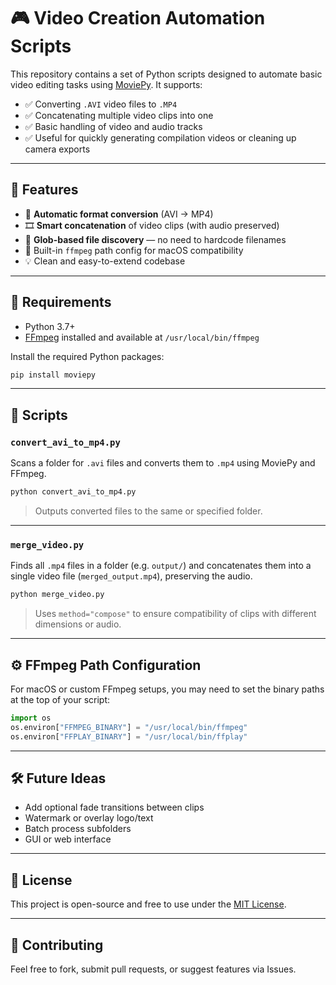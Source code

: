 # 🎮 Video Creation Automation Scripts

This repository contains a set of Python scripts designed to automate basic video editing tasks using [MoviePy](https://zulko.github.io/moviepy/). It supports:

- ✅ Converting `.AVI` video files to `.MP4`
- ✅ Concatenating multiple video clips into one
- ✅ Basic handling of video and audio tracks
- ✅ Useful for quickly generating compilation videos or cleaning up camera exports

---

## 🧹 Features

- 🔄 **Automatic format conversion** (AVI → MP4)
- 🎞 **Smart concatenation** of video clips (with audio preserved)
- 📂 **Glob-based file discovery** — no need to hardcode filenames
- 🔧 Built-in `ffmpeg` path config for macOS compatibility
- 💡 Clean and easy-to-extend codebase

---

## 👥 Requirements

- Python 3.7+
- [FFmpeg](https://ffmpeg.org/) installed and available at `/usr/local/bin/ffmpeg`

Install the required Python packages:

```bash
pip install moviepy
```

---

## 📁 Scripts

### `convert_avi_to_mp4.py`

Scans a folder for `.avi` files and converts them to `.mp4` using MoviePy and FFmpeg.

```bash
python convert_avi_to_mp4.py
```

> Outputs converted files to the same or specified folder.

---

### `merge_video.py`

Finds all `.mp4` files in a folder (e.g. `output/`) and concatenates them into a single video file (`merged_output.mp4`), preserving the audio.

```bash
python merge_video.py
```

> Uses `method="compose"` to ensure compatibility of clips with different dimensions or audio.

---

## ⚙ FFmpeg Path Configuration

For macOS or custom FFmpeg setups, you may need to set the binary paths at the top of your script:

```python
import os
os.environ["FFMPEG_BINARY"] = "/usr/local/bin/ffmpeg"
os.environ["FFPLAY_BINARY"] = "/usr/local/bin/ffplay"
```

---

## 🛠 Future Ideas

- Add optional fade transitions between clips
- Watermark or overlay logo/text
- Batch process subfolders
- GUI or web interface

---

## 📄 License

This project is open-source and free to use under the [MIT License](LICENSE).

---

## 🤝 Contributing

Feel free to fork, submit pull requests, or suggest features via Issues.

